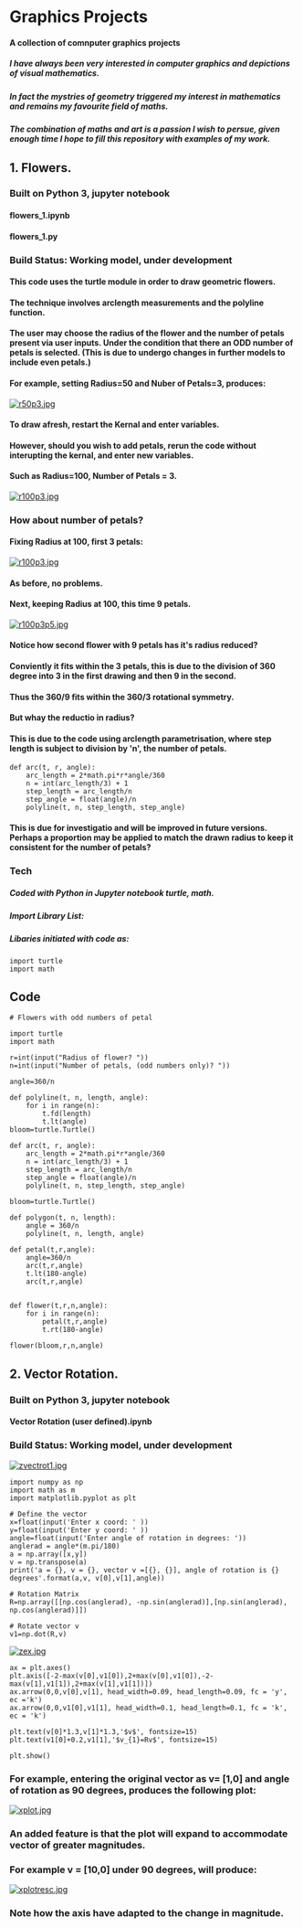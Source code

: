 # **Graphics Projects**
#### A collection of comnputer graphics projects
##### I have always been very interested in computer graphics and depictions of visual mathematics.
##### In fact the mystries of geometry triggered my interest in mathematics and remains my favourite field of maths.
##### The combination of maths and art is a passion I wish to persue, given enough time I hope to fill this repository with examples of my work.
## **1. Flowers.**
### Built on Python 3, jupyter notebook
#### flowers_1.ipynb
#### flowers_1.py


### **Build Status:** Working model, under development

#### This code uses the turtle module in order to draw geometric flowers.
#### The technique involves arclength measurements and the polyline function.
#### The user may choose the radius of the flower and the number of petals present via user inputs. Under the condition that there an ODD number of petals is selected. (This is due to undergo changes in further models to include even petals.)
#### For example, setting Radius=50 and Nuber of Petals=3, produces:
[![r50p3.jpg](https://i.postimg.cc/SxxWG0Cm/r50p3.jpg)](https://postimg.cc/BXRLqVmz)

#### To draw afresh, restart the Kernal and enter variables.
#### However, should you wish to add petals, rerun the code without interupting the kernal, and enter new variables.
#### Such as Radius=100, Number of Petals = 3.
[![r100p3.jpg](https://i.postimg.cc/xjL7wm7c/r100p3.jpg)](https://postimg.cc/9zFJTDch)

### How about number of petals?
#### Fixing Radius at 100, first 3 petals:
[![r100p3.jpg](https://i.postimg.cc/d1N1vXDj/r100p3.jpg)](https://postimg.cc/qhn0x1sN)
#### As before, no problems.
#### Next, keeping Radius at 100, this time 9 petals.
[![r100p3p5.jpg](https://i.postimg.cc/DfWs0dFw/r100p3p5.jpg)](https://postimg.cc/pyHy1jpw)
#### Notice how second flower with 9 petals has it's radius reduced?
#### Conviently it fits within the 3 petals, this is due to the division of 360 degree into 3 in the first drawing and then 9 in the second.
#### Thus the 360/9 fits within the 360/3 rotational symmetry.
#### But whay the reductio  in radius?
#### This is due to the code using arclength parametrisation, where step length is subject to division by 'n', the number of petals.
```
def arc(t, r, angle):
    arc_length = 2*math.pi*r*angle/360
    n = int(arc_length/3) + 1
    step_length = arc_length/n
    step_angle = float(angle)/n
    polyline(t, n, step_length, step_angle)
```
#### This is due for investigatio and will be improved in future versions. Perhaps a proportion may be applied to match the drawn radius to keep it consistent for the number of petals?

### **Tech** 
##### Coded with Python in Jupyter notebook turtle, math. 
##### Import Library List: 
##### Libaries initiated with code as:
```
import turtle
import math
```

## **Code**
```
# Flowers with odd numbers of petal

import turtle
import math

r=int(input("Radius of flower? "))
n=int(input("Number of petals, (odd numbers only)? "))

angle=360/n

def polyline(t, n, length, angle):
    for i in range(n):
        t.fd(length)
        t.lt(angle)
bloom=turtle.Turtle()

def arc(t, r, angle):
    arc_length = 2*math.pi*r*angle/360
    n = int(arc_length/3) + 1
    step_length = arc_length/n
    step_angle = float(angle)/n
    polyline(t, n, step_length, step_angle)

bloom=turtle.Turtle()

def polygon(t, n, length):
    angle = 360/n
    polyline(t, n, length, angle)

def petal(t,r,angle):
    angle=360/n
    arc(t,r,angle)
    t.lt(180-angle)
    arc(t,r,angle)


def flower(t,r,n,angle):
    for i in range(n):
        petal(t,r,angle)
        t.rt(180-angle)
    
flower(bloom,r,n,angle)
```


## **2. Vector Rotation.**
### Built on Python 3, jupyter notebook
#### Vector Rotation (user defined).ipynb

### **Build Status:** Working model, under development
[![zvectrot1.jpg](https://i.postimg.cc/rms3L6yK/zvectrot1.jpg)](https://postimg.cc/47CBzS9g)

```
import numpy as np
import math as m
import matplotlib.pyplot as plt

# Define the vector
x=float(input('Enter x coord: ' ))
y=float(input('Enter y coord: ' ))
angle=float(input('Enter angle of rotation in degrees: '))
anglerad = angle*(m.pi/180)
a = np.array([x,y])
v = np.transpose(a)
print('a = {}, v = {}, vector v =[{}, {}], angle of rotation is {} degrees'.format(a,v, v[0],v[1],angle))

# Rotation Matrix
R=np.array([[np.cos(anglerad), -np.sin(anglerad)],[np.sin(anglerad), np.cos(anglerad)]])

# Rotate vector v
v1=np.dot(R,v)
```

[![zex.jpg](https://i.postimg.cc/sxFkP6yx/zex.jpg)](https://postimg.cc/JDqYMQsC)

```
ax = plt.axes()
plt.axis([-2-max(v[0],v1[0]),2+max(v[0],v1[0]),-2-max(v[1],v1[1]),2+max(v[1],v1[1])])
ax.arrow(0,0,v[0],v[1], head_width=0.09, head_length=0.09, fc = 'y', ec ='k')
ax.arrow(0,0,v1[0],v1[1], head_width=0.1, head_length=0.1, fc = 'k', ec = 'k')

plt.text(v[0]*1.3,v[1]*1.3,'$v$', fontsize=15)
plt.text(v1[0]+0.2,v1[1],'$v_{1}=Rv$', fontsize=15)

plt.show()
```

### For example, entering the original vector as v= [1,0] and angle of rotation as 90 degrees, produces the following plot:

[![xplot.jpg](https://i.postimg.cc/YSZZknvR/xplot.jpg)](https://postimg.cc/yJhvyTX3)

### An added feature is that the plot will expand to accommodate vector of greater magnitudes.
### For example v = [10,0] under 90 degrees, will produce:
[![xplotresc.jpg](https://i.postimg.cc/ncND4q95/xplotresc.jpg)](https://postimg.cc/ppYrxhZY)
### Note how the axis have adapted to the change in magnitude.

